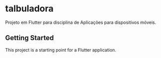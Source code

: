 # talbuladora

Projeto em Flutter para disciplina de Aplicações para dispositivos móveis.

## Getting Started

This project is a starting point for a Flutter application.
